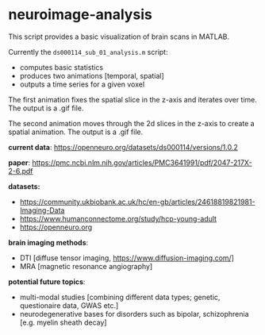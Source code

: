 # neuroimage-analysis
This script provides a basic visualization of brain scans in MATLAB.

Currently the `ds000114_sub_01_analysis.m` script:
  - computes basic statistics
  - produces two animations [temporal, spatial]
  - outputs a time series for a given voxel

The first animation fixes the spatial slice in the z-axis and iterates over time. The output is a .gif file.

The second animation moves through the 2d slices in the z-axis to create a spatial animation. The output is a .gif file.

**current data**: https://openneuro.org/datasets/ds000114/versions/1.0.2

**paper**: https://pmc.ncbi.nlm.nih.gov/articles/PMC3641991/pdf/2047-217X-2-6.pdf

**datasets:**
- https://community.ukbiobank.ac.uk/hc/en-gb/articles/24618819821981-Imaging-Data
- https://www.humanconnectome.org/study/hcp-young-adult
- https://openneuro.org

**brain imaging methods**:
- DTI [diffuse tensor imaging, https://www.diffusion-imaging.com/]
- MRA [magnetic resonance angiography]

**potential future topics**:
- multi-modal studies [combining different data types; genetic, questionaire data, GWAS etc.]
- neurodegenerative bases for disorders such as bipolar, schizophrenia [e.g. myelin sheath decay]
